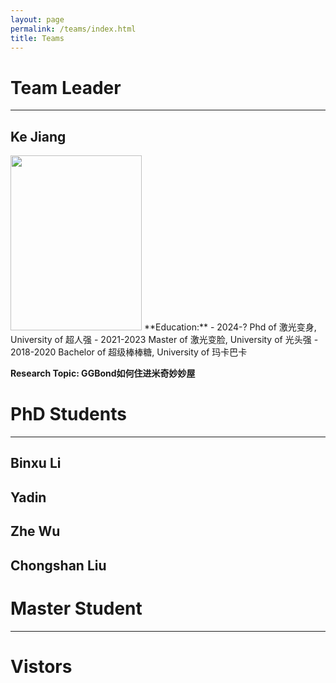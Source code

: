 ```yaml
---
layout: page
permalink: /teams/index.html
title: Teams
---
```




# Team Leader
---
## Ke Jiang

<img src="https://Anny-Zhao.github.io/images/Ke Jiang.jpg" width="210" height="280">
**Education:**
- 2024-?       Phd of 激光变身, University of 超人强
- 2021-2023    Master of 激光变脸, University of 光头强
- 2018-2020    Bachelor of 超级棒棒糖, University of 玛卡巴卡

**Research Topic:   GGBond如何住进米奇妙妙屋**

# PhD Students
---
## Binxu Li




## Yadin




## Zhe Wu




## Chongshan Liu



# Master Student
---



# Vistors


